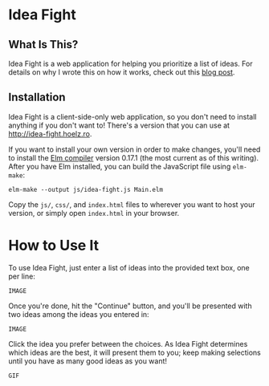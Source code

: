 # Idea Fight

## What Is This?

Idea Fight is a web application for helping you prioritize a list of ideas.
For details on why I wrote this on how it works, check out this
[blog post](http://hoelz.ro/blog/idea-fight).

## Installation

Idea Fight is a client-side-only web application, so you don't need to install
anything if you don't want to!  There's a version that you can use at
http://idea-fight.hoelz.ro.

If you want to install your own version in order to make changes, you'll need
to install the [Elm compiler](http://elm-lang.org) version 0.17.1 (the most
current as of this writing).  After you have Elm installed, you can build
the JavaScript file using `elm-make`:

    elm-make --output js/idea-fight.js Main.elm

Copy the `js/`, `css/`, and `index.html` files to wherever you want to host your
version, or simply open `index.html` in your browser.

# How to Use It

To use Idea Fight, just enter a list of ideas into the provided text box, one per line:

    IMAGE

Once you're done, hit the "Continue" button, and you'll be presented with two
ideas among the ideas you entered in:

    IMAGE

Click the idea you prefer between the choices.  As Idea Fight determines which
ideas are the best, it will present them to you; keep making selections until
you have as many good ideas as you want!

    GIF
